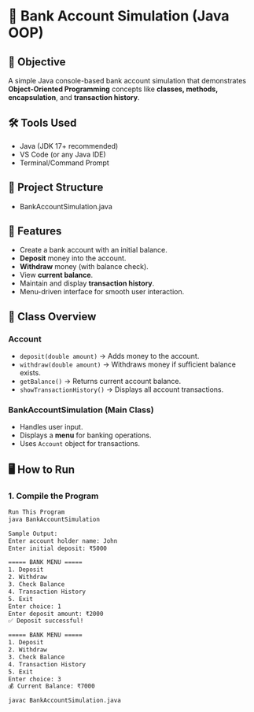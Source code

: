 # 🏦 Bank Account Simulation (Java OOP)

## 📌 Objective
A simple Java console-based bank account simulation that demonstrates **Object-Oriented Programming** concepts like **classes, methods, encapsulation**, and **transaction history**.

## 🛠 Tools Used
- Java (JDK 17+ recommended)
- VS Code (or any Java IDE)
- Terminal/Command Prompt

## 📂 Project Structure
- BankAccountSimulation.java


## 🚀 Features
- Create a bank account with an initial balance.
- **Deposit** money into the account.
- **Withdraw** money (with balance check).
- View **current balance**.
- Maintain and display **transaction history**.
- Menu-driven interface for smooth user interaction.

## 📜 Class Overview
### **Account**
- `deposit(double amount)` → Adds money to the account.
- `withdraw(double amount)` → Withdraws money if sufficient balance exists.
- `getBalance()` → Returns current account balance.
- `showTransactionHistory()` → Displays all account transactions.

### **BankAccountSimulation (Main Class)**
- Handles user input.
- Displays a **menu** for banking operations.
- Uses `Account` object for transactions.

## 🖥 How to Run

### **1. Compile the Program**
```bash
Run This Program
java BankAccountSimulation

Sample Output:
Enter account holder name: John
Enter initial deposit: ₹5000

===== BANK MENU =====
1. Deposit
2. Withdraw
3. Check Balance
4. Transaction History
5. Exit
Enter choice: 1
Enter deposit amount: ₹2000
✅ Deposit successful!

===== BANK MENU =====
1. Deposit
2. Withdraw
3. Check Balance
4. Transaction History
5. Exit
Enter choice: 3
💰 Current Balance: ₹7000

javac BankAccountSimulation.java

